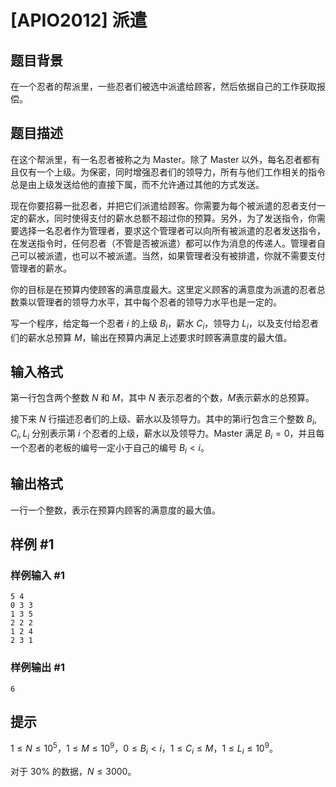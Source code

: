 # [APIO2012] 派遣

## 题目背景

在一个忍者的帮派里，一些忍者们被选中派遣给顾客，然后依据自己的工作获取报偿。


## 题目描述

在这个帮派里，有一名忍者被称之为 Master。除了 Master 以外，每名忍者都有且仅有一个上级。为保密，同时增强忍者们的领导力，所有与他们工作相关的指令总是由上级发送给他的直接下属，而不允许通过其他的方式发送。

现在你要招募一批忍者，并把它们派遣给顾客。你需要为每个被派遣的忍者支付一定的薪水，同时使得支付的薪水总额不超过你的预算。另外，为了发送指令，你需要选择一名忍者作为管理者，要求这个管理者可以向所有被派遣的忍者发送指令，在发送指令时，任何忍者（不管是否被派遣）都可以作为消息的传递人。管理者自己可以被派遣，也可以不被派遣。当然，如果管理者没有被排遣，你就不需要支付管理者的薪水。

   
你的目标是在预算内使顾客的满意度最大。这里定义顾客的满意度为派遣的忍者总数乘以管理者的领导力水平，其中每个忍者的领导力水平也是一定的。

   
写一个程序，给定每一个忍者 $i$ 的上级 $B_i$，薪水 $C_i$，领导力 $L_i$，以及支付给忍者们的薪水总预算 $M$，输出在预算内满足上述要求时顾客满意度的最大值。


## 输入格式

第一行包含两个整数 $N$ 和 $M$，其中 $N$ 表示忍者的个数，$M$表示薪水的总预算。

 
接下来 $N$ 行描述忍者们的上级、薪水以及领导力。其中的第i行包含三个整数 $B_i,C_i,L_i$ 分别表示第 $i$ 个忍者的上级，薪水以及领导力。Master 满足 $B_i=0$，并且每一个忍者的老板的编号一定小于自己的编号 $B_i\lt i$。


## 输出格式

一行一个整数，表示在预算内顾客的满意度的最大值。


## 样例 #1

### 样例输入 #1
```
5 4
0 3 3
1 3 5
2 2 2
1 2 4
2 3 1
```

### 样例输出 #1

```
6
```

## 提示

$1 \le N \le 10^5$，$1 \le M \le 10^9$，$0 \le B_i \lt i$，$1 \le C_i \le M$，$1 \le L_i \le 10^9$。

对于 $30\%$ 的数据，$N \le 3000$。

